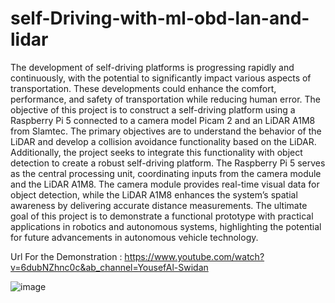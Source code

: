 # self-Driving-with-ml-obd-lan-and-lidar
The development of self-driving platforms is progressing rapidly and continuously, with the potential to
significantly impact various aspects of transportation. These developments could enhance the comfort,
performance, and safety of transportation while reducing human error.
The objective of this project is to construct a self-driving platform using a Raspberry Pi 5 connected
to a camera model Picam 2 and an LiDAR A1M8 from Slamtec. The primary objectives are to
understand the behavior of the LiDAR and develop a collision avoidance functionality based on the
LiDAR. Additionally, the project seeks to integrate this functionality with object detection to create
a robust self-driving platform.
The Raspberry Pi 5 serves as the central processing unit, coordinating inputs from the camera module
and the LiDAR A1M8. The camera module provides real-time visual data for object detection,
while the LiDAR A1M8 enhances the system’s spatial awareness by delivering accurate distance measurements.
The ultimate goal of this project is to demonstrate a functional prototype with practical
applications in robotics and autonomous systems, highlighting the potential for future advancements
in autonomous vehicle technology.

Url For the Demonstration : https://www.youtube.com/watch?v=6dubNZhnc0c&ab_channel=YousefAl-Swidan

![image](https://github.com/user-attachments/assets/d48ebb13-4cf8-4ec4-9073-afc4e69a4860)

